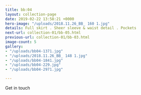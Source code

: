 ```yaml
---
title: bb:04
layout: collection-page
date: 2019-02-22 13:58:21 +0000
hero-image: "/uploads/2018.11.26_BB_ 160 1.jpg"
details: Full skirt . Sheer sleeve & waist detail . Pockets
next-url: collection-01/bb-05.html
previous-url: collection-01/bb-03.html
image-count: 5
gallery:
- "/uploads/bb04-1371.jpg"
- "/uploads/2018.11.26_BB_ 148 1.jpg"
- "/uploads/bb04-1841.jpg"
- "/uploads/bb04-229.jpg"
- "/uploads/bb04-2971.jpg"

---
```

Get in touch